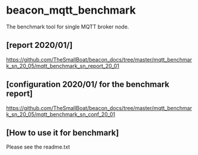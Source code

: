 # beacon_mqtt_benchmark
 The benchmark tool for single MQTT broker node.

## [report 2020/01/]
https://github.com/TheSmallBoat/beacon_docs/tree/master/mqtt_benchmark_sn_20_05/mqtt_benchmark_sn_report_20_01

## [configuration 2020/01/ for the benchmark report]
https://github.com/TheSmallBoat/beacon_docs/tree/master/mqtt_benchmark_sn_20_05/mqtt_benchmark_sn_conf_20_01

## [How to use it for benchmark]
Please see the readme.txt
